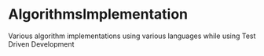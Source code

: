 # AlgorithmsImplementation
Various algorithm implementations using various languages while using Test Driven Development
